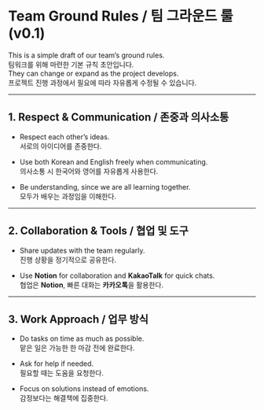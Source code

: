 # Team Ground Rules / 팀 그라운드 룰 (v0.1)

This is a simple draft of our team’s ground rules.  
팀워크를 위해 마련한 기본 규칙 초안입니다.  
They can change or expand as the project develops.  
프로젝트 진행 과정에서 필요에 따라 자유롭게 수정될 수 있습니다.  

---

## 1. Respect & Communication / 존중과 의사소통
- Respect each other’s ideas.  
  서로의 아이디어를 존중한다.  

- Use both Korean and English freely when communicating.  
  의사소통 시 한국어와 영어를 자유롭게 사용한다.  

- Be understanding, since we are all learning together.  
  모두가 배우는 과정임을 이해한다.  

---

## 2. Collaboration & Tools / 협업 및 도구
- Share updates with the team regularly.  
  진행 상황을 정기적으로 공유한다.  

- Use **Notion** for collaboration and **KakaoTalk** for quick chats.  
  협업은 **Notion**, 빠른 대화는 **카카오톡**을 활용한다.  

---

## 3. Work Approach / 업무 방식
- Do tasks on time as much as possible.  
  맡은 일은 가능한 한 마감 전에 완료한다.  

- Ask for help if needed.  
  필요할 때는 도움을 요청한다.  

- Focus on solutions instead of emotions.  
  감정보다는 해결책에 집중한다.  
